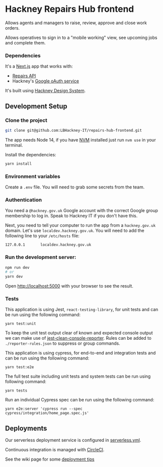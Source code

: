 # Hackney Repairs Hub frontend

Allows agents and managers to raise, review, approve and close work orders.

Allows operatives to sign in to a "mobile working" view, see upcoming jobs and complete them.

### Dependencies

It's a [Next.js](https://nextjs.org) app that works with:

- [Repairs API](https://github.com/LBHackney-IT/repairs-api-dotnet)
- Hackney's [Google oAuth service](https://github.com/LBHackney-IT/LBH-Google-auth)

It's built using [Hackney Design System](https://design-system.hackney.gov.uk/).

## Development Setup

### Clone the project

```sh
git clone git@github.com:LBHackney-IT/repairs-hub-frontend.git
```

The app needs Node 14, if you have [NVM](https://github.com/nvm-sh/nvm) installed just run `nvm use` in your terminal.

Install the dependencies:

```sh
yarn install
```

### Environment variables

Create a `.env` file. You will need to grab some secrets from the team.

### Authentication

You need a `@hackney.gov.uk` Google account with the correct Google group membership to log in. Speak to Hackney IT if you don't have this.

Next, you need to tell your computer to run the app from a `hackney.gov.uk` domain. Let's use `localdev.hackney.gov.uk`. You will need to add the following line to your `/etc/hosts` file:

```
127.0.0.1       localdev.hackney.gov.uk
```

### Run the development server:

```bash
npm run dev
# or
yarn dev
```

Open [http://localhost:5000](http://localhost:5000) with your browser to see the result.

### Tests

This application is using Jest, `react-testing-library`, for unit tests and can be run using the following command:

```
yarn test:unit
```

To keep the unit test output clear of known and expected console output we can make use of [jest-clean-console-reporter](https://github.com/jevakallio/jest-clean-console-reporter). Rules can be added to `./reporter-rules.json` to suppress or group commands.

This application is using cypress, for end-to-end and integration tests and can be run using the following command:

```
yarn test:e2e
```

The full test suite including unit tests and system tests can be run using following command:

```
yarn tests
```

Run an individual Cypress spec can be run using the following command:

```
yarn e2e:server 'cypress run --spec cypress/integration/home_page.spec.js'
```

## Deployments

Our serverless deployment service is configured in [serverless.yml](serverless.yml).

Continuous integration is managed with [CircleCI](https://app.circleci.com/pipelines/github/LBHackney-IT/repairs-hub-frontend?filter=all).

See the wiki page for some [deployment tips](https://github.com/LBHackney-IT/repairs-hub-frontend/wiki/Deployments-and-Environment-variables)
